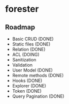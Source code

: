 # forester


## Roadmap
- Basic CRUD (DONE)
- Static files (DONE)
- Relation (DONE)
- ACL (DOING)
- Sanitization
- Validation
- User Model (DONE)
- Remote methods (DONE)
- Hooks (DONE)
- Explorer (DONE)
- Token (DONE)
- Query Pagination (DONE)

